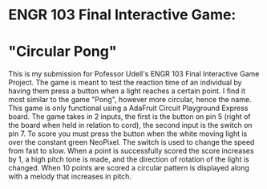 # ENGR 103 Final Interactive Game:
# "Circular Pong"
 
This is my submission for Pofessor Udell's ENGR 103 Final Interactive Game Project. The game is meant to test the reaction time of an individual by having them press a button when a light reaches a certain point. I find it most similar to the game "Pong", however more circular, hence the name. This game is only functional using a AdaFruit Circuit Playground Express board. The game takes in 2 inputs, the first is the button on pin 5 (right of the board when held in relation to cord), the second input is the switch on pin 7. To score you must press the button when the white moving light is over the constant green NeoPixel. The switch is used to change the speed from fast to slow. When a point is successfully scored the score increases by 1, a high pitch tone is made, and the direction of rotation of the light is changed. When 10 points are scored a circular pattern is displayed along with a melody that increases in pitch.
